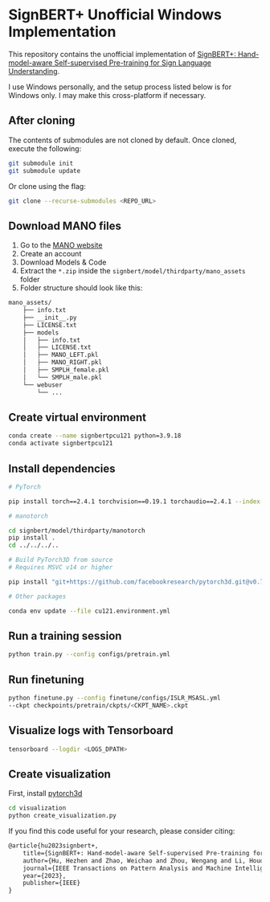 # SignBERT+ Unofficial Windows Implementation

This repository contains the unofficial implementation of [SignBERT+: Hand-model-aware Self-supervised Pre-training for Sign Language Understanding](https://ieeexplore.ieee.org/abstract/document/10109128).

I use Windows personally, and the setup process listed below is for Windows only. I may make this cross-platform if necessary.

## After cloning

The contents of submodules are not cloned by default. Once cloned, execute the
following:

```bash
git submodule init
git submodule update
```

Or clone using the flag:

```bash
git clone --recurse-submodules <REPO_URL>
```

## Download MANO files

1. Go to the [MANO website](http://mano.is.tue.mpg.de/)
2. Create an account
3. Download Models & Code
4. Extract the `*.zip` inside the `signbert/model/thirdparty/mano_assets` folder
5. Folder structure should look like this:

```bash
mano_assets/
    ├── info.txt
    ├── __init__.py
    ├── LICENSE.txt
    ├── models
    │   ├── info.txt
    │   ├── LICENSE.txt
    │   ├── MANO_LEFT.pkl
    │   ├── MANO_RIGHT.pkl
    │   ├── SMPLH_female.pkl
    │   └── SMPLH_male.pkl
    └── webuser
        └── ...
```

## Create virtual environment

```bash
conda create --name signbertpcu121 python=3.9.18
conda activate signbertpcu121
```

## Install dependencies

```bash
# PyTorch

pip install torch==2.4.1 torchvision==0.19.1 torchaudio==2.4.1 --index-url https://download.pytorch.org/whl/cu121

# manotorch

cd signbert/model/thirdparty/manotorch
pip install .
cd ../../../..

# Build PyTorch3D from source
# Requires MSVC v14 or higher

pip install "git+https://github.com/facebookresearch/pytorch3d.git@v0.7.7"

# Other packages

conda env update --file cu121.environment.yml
```

## Run a training session

```bash
python train.py --config configs/pretrain.yml
```

## Run finetuning

```bash
python finetune.py --config finetune/configs/ISLR_MSASL.yml
--ckpt checkpoints/pretrain/ckpts/<CKPT_NAME>.ckpt
```

## Visualize logs with Tensorboard

```bash
tensorboard --logdir <LOGS_DPATH>
```

## Create visualization

First, install [pytorch3d](https://github.com/facebookresearch/pytorch3d/blob/main/INSTALL.md)

```bash
cd visualization
python create_visualization.py
```

If you find this code useful for your research, please consider citing:

```txt
@article{hu2023signbert+,
    title={SignBERT+: Hand-model-aware Self-supervised Pre-training for Sign Language Understanding},
    author={Hu, Hezhen and Zhao, Weichao and Zhou, Wengang and Li, Houqiang},
    journal={IEEE Transactions on Pattern Analysis and Machine Intelligence},
    year={2023},
    publisher={IEEE}
}
```
